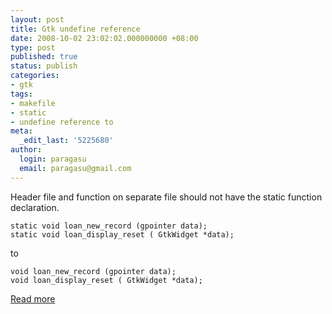 ```yaml
---
layout: post
title: Gtk undefine reference
date: 2008-10-02 23:02:02.000000000 +08:00
type: post
published: true
status: publish
categories:
- gtk
tags:
- makefile
- static
- undefine reference to
meta:
  _edit_last: '5225680'
author:
  login: paragasu
  email: paragasu@gmail.com
---
```


Header file and function on separate file should not have the static function declaration.

    static void loan_new_record (gpointer data);
    static void loan_display_reset ( GtkWidget *data); 

to

    void loan_new_record (gpointer data);
    void loan_display_reset ( GtkWidget *data);


[Read more](http://www.gtkforums.com/viewtopic.php?t=1830)
